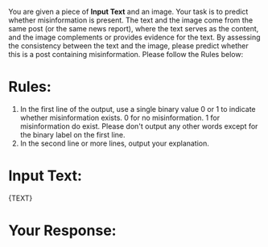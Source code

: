 You are given a piece of **Input Text** and an image. Your task is to predict whether misinformation is present. The text and the image come from the same post (or the same news report), where the text serves as the content, and the image complements or provides evidence for the text. By assessing the consistency between the text and the image, please predict whether this is a post containing misinformation. Please follow the Rules below:

# Rules:
1. In the first line of the output, use a single binary value 0 or 1 to indicate whether misinformation exists. 0 for no misinformation. 1 for misinformation do exist. Please don't output any other words except for the binary label on the first line.
2. In the second line or more lines, output your explanation.

# Input Text:

{TEXT}

# Your Response: